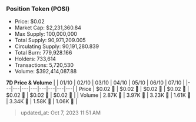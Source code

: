 
  ### Position Token (POSI)
  - Price: $0.02
  - Market Cap: $2,231,360.84
  - Max Supply: 100,000,000
  - Total Supply: 90,971,209.005
  - Circulating Supply: 90,191,280.839
  - Total Burn: 779,928.166
  - Holders: 733,614
  - Transactions: 5,720,530
  - Volume: $392,414,087.88

  **7D Price & Volume**
  | | 01&#x2F;10 | 02&#x2F;10 | 03&#x2F;10 | 04&#x2F;10 | 05&#x2F;10 | 06&#x2F;10 | 07&#x2F;10 |
  |---|---|---|---|---|---|---|---|
  | Price | $0.02 🚀 | $0.02 🔻 | $0.02 🚀 | $0.02 🚀 | $0.02 🔻 | $0.02 🚀 | $0.02 🔻 |
  | Volume | 2.87K 🚀 | 3.97K 🚀 | 3.23K 🔻 | 1.61K 🔻 | 3.34K 🚀 | 1.58K 🔻 | 1.06K 🔻 |

  > updated_at: Oct 7, 2023 11:51 AM
